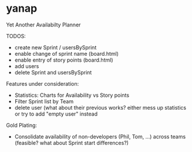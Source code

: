 # yanap
Yet Another Availabilty Planner

TODOS:
- create new Sprint / usersBySprint
- enable change of sprint name (board.html)
- enable entry of story points (board.html)
- add users
- delete Sprint and usersBySprint

Features under consideration:
- Statistics: Charts for Availability vs Story points
- Filter Sprint list by Team
- delete user (what about their previous works? either mess up statistics or try to add "empty user" instead

Gold Plating:
- Consolidate availability of non-developers (Phil, Tom, ...) across teams (feasible? what about Sprint start differences?)

